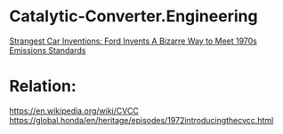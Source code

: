 # Catalytic-Converter.Engineering
[Strangest Car Inventions: Ford Invents A Bizarre Way to Meet 1970s Emissions Standards](https://youtu.be/Xxn4j-DYVHY)

# Relation:
https://en.wikipedia.org/wiki/CVCC
https://global.honda/en/heritage/episodes/1972introducingthecvcc.html
